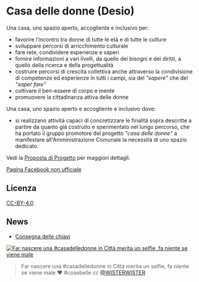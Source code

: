 # Casa delle donne (Desio)

Una casa, uno spazio aperto, accogliente e inclusivo per:

- favorire l’incontro tra donne di tutte le età e di tutte le culture
- sviluppare percorsi di arricchimento culturale
- fare rete, condividere esperienze e saperi
- fornire informazioni a vari livelli, da quello dei bisogni e dei diritti, a quello della ricerca e della progettualità
- costruire percorsi di crescita collettiva anche attraverso la condivisione di competenze ed esperienze in tutti i campi, sia del _"sapere"_ che del _"saper fare"_
- coltivare il ben-essere di corpo e mente
- promuovere la cittadinanza attiva delle donne

Una casa, uno spazio aperto e accogliente e inclusivo dove:

- si realizzano attività capaci di concretizzare le finalità sopra descritte a partire da quanto già costruito e sperimentato nel lungo percorso, che ha portato il gruppo promotore del progetto _"casa delle donne"_ a manifestare all'Amministrazione Comunale la necessità di uno spazio dedicato.

Vedi la [Proposta di Progetto](/proposta-di-progetto.md) per maggiori dettagli.

[Pagina Facebook non ufficiale](https://www.facebook.com/pages/Casa-delle-Donne-Desio/164068930665163)

## Licenza

[CC-BY-4.0](https://creativecommons.org/licenses/by/4.0/)

## News

- [Consegna delle chiavi](/news/2016-10-14_consegna-chiavi.md)

[![Far nascere una #casadelledonne in Città merita un selfie, fa niente se viene male](https://pbs.twimg.com/media/CueAhn8WcAAuMgF.jpg)](https://twitter.com/marievafavoino/status/785738006841978880)

> Far nascere una #casadelledonne in Città merita un selfie, fa niente se viene male ❤️ #cosebelle cc [@WISTERWISTER](https://twitter.com/WISTERWISTER)
